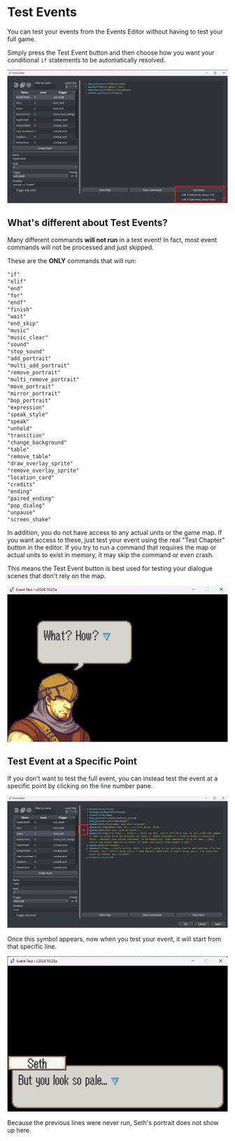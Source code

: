 # Test Events

You can test your events from the Events Editor without having to test your full game.

Simply press the Test Event button and then choose how you want your conditional `if` statements to be automatically resolved.

![TestEventButton](images/test-event-button.png)

## What's different about Test Events?

Many different commands **will not run** in a test event! In fact, most event commands will not be processed and just skipped.

These are the **ONLY** commands that will run:
```
"if"
"elif"
"end"
"for"
"endf"
"finish" 
"wait"
"end_skip"
"music"
"music_clear"
"sound"
"stop_sound"
"add_portrait"
"multi_add_portrait"
"remove_portrait"
"multi_remove_portrait"
"move_portrait"
"mirror_portrait"
"bop_portrait"
"expression"
"speak_style"
"speak"
"unhold"
"transition"
"change_background"
"table"
"remove_table"
"draw_overlay_sprite"
"remove_overlay_sprite"
"location_card"
"credits"
"ending"
"paired_ending"
"pop_dialog"
"unpause"
"screen_shake"
```

In addition, you do not have access to any actual units or the game map. If you want access to these, just test your event using the real "Test Chapter" button in the editor. If you try to run a command that requires the map or actual units to exist in memory, it may skip the command or even crash.

This means the Test Event button is best used for testing your dialogue scenes that don't rely on the map.

![ExampleTestEvent](images/example-test-event.png)

## Test Event at a Specific Point

If you don't want to test the full event, you can instead test the event at a specific point by clicking on the line number pane.

![SpecificPointTestEvent](images/specific-point-test-event.png)

Once this symbol appears, now when you test your event, it will start from that specific line.

![ExampleTestEvent2](images/example-test-event2.png)

Because the previous lines were never run, Seth's portrait does not show up here.
